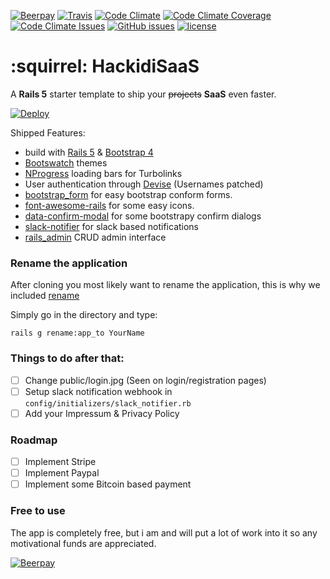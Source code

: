 [![Beerpay](https://img.shields.io/beerpay/b1nary/HackidiSaaS.svg?style=flat-square)](https://beerpay.io/b1nary/HackidiSaaS)
[![Travis](https://img.shields.io/travis/b1nary/HackidiSaaS.svg?style=flat-square)](https://travis-ci.org/b1nary/HackidiSaaS)
[![Code Climate](https://img.shields.io/codeclimate/github/b1nary/HackidiSaaS.svg?style=flat-square)](https://codeclimate.com/github/b1nary/HackidiSaaS)
[![Code Climate Coverage](https://img.shields.io/codeclimate/coverage/github/b1nary/HackidiSaaS.svg?style=flat-square)](https://codeclimate.com/github/b1nary/HackidiSaaS/coverage)
[![Code Climate Issues](https://img.shields.io/codeclimate/issues/github/b1nary/HackidiSaaS.svg?style=flat-square)](https://codeclimate.com/github/b1nary/HackidiSaaS/issues)
[![GitHub issues](https://img.shields.io/github/issues/b1nary/HackidiSaaS.svg?style=flat-square)](https://github.com/b1nary/HackidiSaaS/issues)
[![license](https://img.shields.io/badge/license-MIT-blue.svg?style=flat-square)](https://opensource.org/licenses/MIT)

# :squirrel: HackidiSaaS

A **Rails 5** starter template to ship your ~~projects~~ **SaaS** even faster.

[![Deploy](https://www.herokucdn.com/deploy/button.svg)](https://heroku.com/deploy)

Shipped Features:

* build with [Rails 5](http://rubyonrails.org/) & [Bootstrap 4](https://github.com/twbs/bootstrap-sass)
* [Bootswatch](https://bootswatch.com/) themes
* [NProgress](http://ricostacruz.com/nprogress/) loading bars for Turbolinks
* User authentication through [Devise](https://github.com/plataformatec/devise) (Usernames patched)
* [bootstrap_form](https://github.com/bootstrap-ruby/rails-bootstrap-forms) for easy bootstrap conform forms.
* [font-awesome-rails](https://github.com/bokmann/font-awesome-rails) for some easy icons.
* [data-confirm-modal](https://github.com/ifad/data-confirm-modal) for some bootstrapy confirm dialogs
* [slack-notifier](https://github.com/stevenosloan/slack-notifier) for slack based notifications
* [rails_admin](https://github.com/sferik/rails_admin) CRUD admin interface

### Rename the application

After cloning you most likely want to rename the application, this is why we included [rename](https://github.com/morshedalam/rename)

Simply go in the directory and type:

    rails g rename:app_to YourName

### Things to do after that:

- [ ] Change public/login.jpg (Seen on login/registration pages)
- [ ] Setup slack notification webhook in `config/initializers/slack_notifier.rb`
- [ ] Add your Impressum & Privacy Policy

### Roadmap

- [ ] Implement Stripe
- [ ] Implement Paypal
- [ ] Implement some Bitcoin based payment

### Free to use

The app is completely free, but i am and will put a lot of work into it so any motivational funds are appreciated.

[![Beerpay](https://beerpay.io/b1nary/HackidiSaaS/badge.svg?style=beer)](https://beerpay.io/b1nary/HackidiSaaS)
